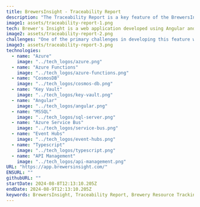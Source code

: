 ```yaml
---
title: BrewersInsight - Traceability Report
description: "The Traceability Report is a key feature of the BrewersInsight platform, offering brewers the ability to monitor and manage the journey of resources throughout their brewery. From malt and hops to various raw materials, this tool ensures complete visibility of how these components move from suppliers to the brewery and ultimately to the customer. Effective traceability is essential for optimal beer production quality and compliance."
image1: assets/traceability-report-1.png
tech: Brewer's Insight is a web application developed using Angular and ASP.NET Core.
image2: assets/traceability-report-2.png
challenges: "One of the primary challenges in developing this feature was consolidating data from multiple databases to create four tab-separated tables: Materials on Hand, Materials in Production, Finished Goods, and Shipped Products. This involved establishing connections between materials and their corresponding products. Additionally, I implemented several filters to further refine the results displayed in these tables, including Batch ID, Lot Code, Material, and Supplier."
image3: assets/traceability-report-3.png
technologies:
  - name: "Azure"
    image: "../tech_logos/azure.png"
  - name: "Azure Functions"
    image: "../tech_logos/azure-functions.png"
  - name: "CosmosDB"
    image: "../tech_logos/cosmos-db.png"
  - name: "Key Vault"
    image: "../tech_logos/key-vault.png"
  - name: "Angular"
    image: "../tech_logos/angular.png"
  - name: "MSSQL"
    image: "../tech_logos/sql-server.png"
  - name: "Azure Service Bus"
    image: "../tech_logos/service-bus.png"
  - name: "Event Hubs"
    image: "../tech_logos/event-hubs.png"
  - name: "Typescript"
    image: "../tech_logos/typescript.png"
  - name: "API Management"
    image: "../tech_logos/api-management.png"
URL: "https://app.brewersinsight.com/"
ENSURL: ""
githubURL: ""
startDate: 2024-08-8T12:13:10.205Z
endDate: 2024-08-9T12:13:10.205Z
keywords: BrewersInsight, Traceability Report, Brewery Resource Tracking, Malt and Hops Management, Supply Chain Visibility, Beer Production Quality, Brewer’s Traceability Solutions, Brewing Industry Analytics, Resource Management Software, Bill of Materials (BOM) in Brewing, Devin Davis
---
```

